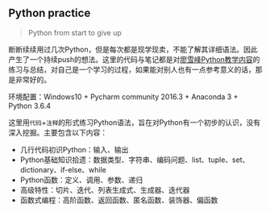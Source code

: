 ## Python practice
> Python from start to give up

断断续续用过几次Python，但是每次都是现学现卖，不能了解其详细语法。因此产生了一个持续push的想法。这里的代码与笔记都是对[廖雪峰Python教学内容](https://www.liaoxuefeng.com/wiki/1016959663602400)的练习与总结，对自己是一个学习的过程，如果能对别人也有一点参考意义的话，那是非常好的。

环境配置：Windows10 + Pycharm community 2016.3 + Anaconda 3 + Python 3.6.4

这里用`代码`+`注释`的形式练习Python语法，旨在对Python有一个初步的认识，没有深入挖掘。主要包含以下内容：

- 几行代码初识Python：输入、输出
- Python基础知识拾遗：数据类型、字符串、编码问题、list、tuple、set、dictionary、if-else、while
- Python函数：定义、调用、参数、递归
- 高级特性：切片、迭代、列表生成式、生成器、迭代器
- 函数式编程：高阶函数、返回函数、匿名函数、装饰器、偏函数
